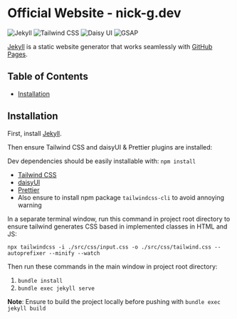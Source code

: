 # Official Website - nick-g.dev

![Jekyll](https://img.shields.io/badge/Jekyll-v4.2.1-red.svg)
![Tailwind CSS](https://img.shields.io/badge/Tailwind%20CSS-v3.4.3-blue.svg)
![Daisy UI](https://img.shields.io/badge/Daisy%20UI-v4.12.10-orange.svg)
![GSAP](https://img.shields.io/badge/GSAP-v3.12.5-green.svg)

[Jekyll](https://jekyllrb.com/) is a static website generator that works seamlessly with [GitHub Pages](https://pages.github.com/).

## Table of Contents

- [Installation](#installation)

## Installation

First, install [Jekyll](https://jekyllrb.com/docs/).

Then ensure Tailwind CSS and daisyUI & Prettier plugins are installed:

Dev dependencies should be easily installable with:
`npm install`

- [Tailwind CSS](https://tailwindcss.com/docs/installation)
- [daisyUI](https://daisyui.com/docs/install/)
- [Prettier](https://github.com/tailwindlabs/prettier-plugin-tailwindcss)
- Also ensure to install npm package `tailwindcss-cli` to avoid annoying warning

In a separate terminal window, run this command in project root directory to
ensure tailwind generates CSS based in implemented classes in HTML and JS:

`npx tailwindcss -i ./src/css/input.css -o ./src/css/tailwind.css --autoprefixer --minify --watch`

Then run these commands in the main window in project root directory:

1. `bundle install`
1. `bundle exec jekyll serve`

**Note**: Ensure to build the project locally before pushing with `bundle exec jekyll build`
